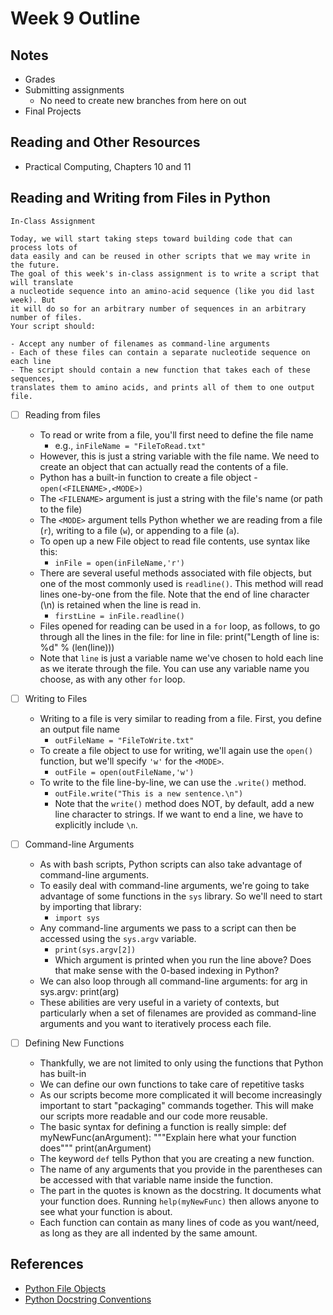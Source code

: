 # Week 9 Outline

## Notes
- Grades
- Submitting assignments
  - No need to create new branches from here on out
- Final Projects

## Reading and Other Resources
- Practical Computing, Chapters 10 and 11


## Reading and Writing from Files in Python

```
In-Class Assignment

Today, we will start taking steps toward building code that can process lots of
data easily and can be reused in other scripts that we may write in the future.
The goal of this week's in-class assignment is to write a script that will translate
a nucleotide sequence into an amino-acid sequence (like you did last week). But
it will do so for an arbitrary number of sequences in an arbitrary number of files.
Your script should:

- Accept any number of filenames as command-line arguments
- Each of these files can contain a separate nucleotide sequence on each line
- The script should contain a new function that takes each of these sequences,
translates them to amino acids, and prints all of them to one output file.
```

- [ ] Reading from files
  - To read or write from a file, you'll first need to define the file name
    - e.g., `inFileName = "FileToRead.txt"`
  - However, this is just a string variable with the file name. We need to create an object that can actually read the contents of a file.
  - Python has a built-in function to create a file object - `open(<FILENAME>,<MODE>)`
  - The `<FILENAME>` argument is just a string with the file's name (or path to the file)
  - The `<MODE>` argument tells Python whether we are reading from a file (`r`), writing to a file (`w`), or appending to a file (`a`).
  - To open up a new File object to read file contents, use syntax like this:
    - `inFile = open(inFileName,'r')`
  - There are several useful methods associated with file objects, but one of the most commonly used is `readline()`. This method will read lines one-by-one from the file. Note that the end of line character (\n) is retained when the line is read in.
    - `firstLine = inFile.readline()`
  - Files opened for reading can be used in a `for` loop, as follows, to go through all the lines in the file:
        for line in file:
            print("Length of line is: %d" % (len(line)))
  - Note that `line` is just a variable name we've chosen to hold each line as we iterate through the file. You can use any variable name you choose, as with any other `for` loop.


- [ ] Writing to Files
  - Writing to a file is very similar to reading from a file. First, you define an output file name
    - `outFileName = "FileToWrite.txt"`
  - To create a file object to use for writing, we'll again use the `open()` function, but we'll specify `'w'` for the `<MODE>`.
    - `outFile = open(outFileName,'w')`
  - To write to the file line-by-line, we can use the `.write()` method.
    - `outFile.write("This is a new sentence.\n")`
    - Note that the `write()` method does NOT, by default, add a new line character to strings. If we want to end a line, we have to explicitly include `\n`.


- [ ] Command-line Arguments
  - As with bash scripts, Python scripts can also take advantage of command-line arguments.
  - To easily deal with command-line arguments, we're going to take advantage of some functions in the `sys` library. So we'll need to start by importing that library:
    - `import sys`
  - Any command-line arguments we pass to a script can then be accessed using the `sys.argv` variable.
    - `print(sys.argv[2])`
    - Which argument is printed when you run the line above? Does that make sense with the 0-based indexing in Python?
  - We can also loop through all command-line arguments:
        for arg in sys.argv:
            print(arg)
  - These abilities are very useful in a variety of contexts, but particularly when a set of filenames are provided as command-line arguments and you want to iteratively process each file.


- [ ] Defining New Functions
  - Thankfully, we are not limited to only using the functions that Python has built-in
  - We can define our own functions to take care of repetitive tasks
  - As our scripts become more complicated it will become increasingly important to start "packaging" commands together. This will make our scripts more readable and our code more reusable.
  - The basic syntax for defining a function is really simple:
        def myNewFunc(anArgument):
        """Explain here what your function does"""
            print(anArgument)
  - The keyword `def` tells Python that you are creating a new function.
  - The name of any arguments that you provide in the parentheses can be accessed with that variable name inside the function.
  - The part in the quotes is known as the docstring. It documents what your function does. Running `help(myNewFunc)` then allows anyone to see what your function is about.
  - Each function can contain as many lines of code as you want/need, as long as they are all indented by the same amount.


## References
- [Python File Objects](https://docs.python.org/2.4/lib/bltin-file-objects.html)
- [Python Docstring Conventions](https://www.python.org/dev/peps/pep-0257/)
